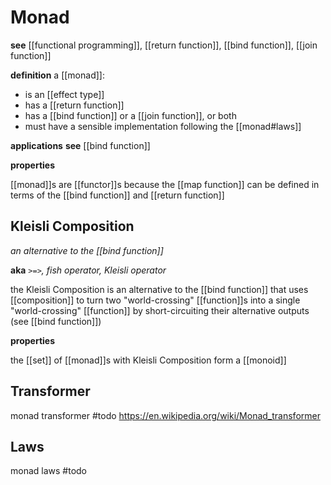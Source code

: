 # Monad

**see** [[functional programming]], [[return function]], [[bind function]], [[join function]]

**definition** a [[monad]]:

- is an [[effect type]]
- has a [[return function]]
- has a [[bind function]] or a [[join function]], or both
- must have a sensible implementation following the [[monad#laws]]

**applications** **see** [[bind function]]

**properties**

[[monad]]s are [[functor]]s because the [[map function]] can be defined in terms of the [[bind function]] and [[return function]]

## Kleisli Composition

_an alternative to the [[bind function]]_

**aka** _`>=>`, fish operator, Kleisli operator_

the Kleisli Composition is an alternative to the [[bind function]] that uses [[composition]] to turn two "world-crossing" [[function]]s into a single "world-crossing" [[function]] by short-circuiting their alternative outputs (see [[bind function]])

**properties**

the [[set]] of [[monad]]s with Kleisli Composition form a [[monoid]]

## Transformer

monad transformer #todo <https://en.wikipedia.org/wiki/Monad_transformer>

## Laws

monad laws #todo
